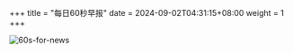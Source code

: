 +++
title = "每日60秒早报"
date = 2024-09-02T04:31:15+08:00
weight = 1
+++

![60s-for-news](/img/zaobao/zaobao.png "由 ALAPI 提供支持")
